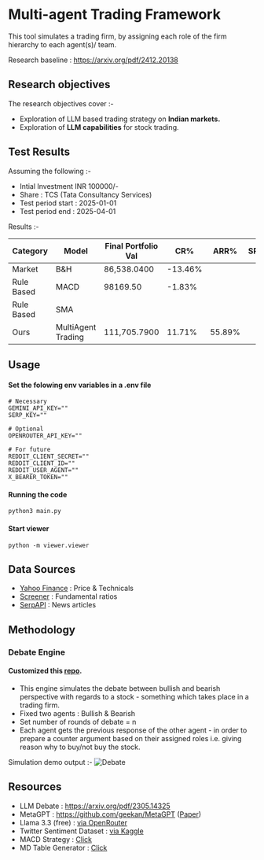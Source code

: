 # Multi-agent Trading Framework


This tool simulates a trading firm, by assigning each role of the firm hierarchy to each agent(s)/ team. 

Research baseline : https://arxiv.org/pdf/2412.20138

## Research objectives
The research objectives cover :-
- Exploration of LLM based trading strategy on **Indian markets.**
- Exploration of **LLM capabilities** for stock trading.

## Test Results

Assuming the following :-
- Intial Investment INR 100000/-
- Share : TCS (Tata Consultancy Services)
- Test period start : 2025-01-01
- Test period end : 2025-04-01

Results :-

| Category   | Model              | Final Portfolio Val | CR%     | ARR%   | SR |
|------------|--------------------|---------------------|---------|--------|----|
| Market     | B&H                | 86,538.0400         | -13.46% |        |    |
| Rule Based | MACD               | 98169.50            | -1.83%  |        |    |
| Rule Based | SMA                |                     |         |        |    |
| Ours       | MultiAgent Trading | 111,705.7900        | 11.71%  | 55.89% |    |

## Usage

#### Set the folowing env variables in a .env file

```
# Necessary
GEMINI_API_KEY=""
SERP_KEY=""

# Optional
OPENROUTER_API_KEY=""

# For future
REDDIT_CLIENT_SECRET=""
REDDIT_CLIENT_ID=""
REDDIT_USER_AGENT=""
X_BEARER_TOKEN=""
```


#### Running the code
```python3 main.py```

#### Start viewer
```python -m viewer.viewer```


## Data Sources
- [Yahoo Finance](https://pypi.org/project/yfinance/) : Price & Technicals
- [Screener](https://www.screener.in) : Fundamental ratios
- [SerpAPI](https://serpapi.com/google-news-api) : News articles

## Methodology

### Debate Engine
#### Customized this [repo](https://github.com/composable-models/llm_multiagent_debate).
- This engine simulates the debate between bullish and bearish perspective with regards to a stock - something which takes place in a trading firm.
- Fixed two agents : Bullish & Bearish
- Set number of rounds of debate = n
- Each agent gets the previous response of the other agent - in order to prepare a counter argument based on their assigned roles i.e. giving reason why to buy/not buy the stock.

Simulation demo output :-
![Debate](./assets/debate-sim.jpeg)


## Resources

- LLM Debate : https://arxiv.org/pdf/2305.14325
- MetaGPT : https://github.com/geekan/MetaGPT ([Paper](https://cnaiwiki.com/aiweb/file/EN_METAGPT.pdf))
- Llama 3.3 (free) : [via OpenRouter](https://openrouter.ai/meta-llama/llama-3.3-70b-instruct:free)
- Twitter Sentiment Dataset : [via Kaggle]()
- MACD Strategy : [Click](https://github.com/nmayur1997/MACD-Strategy/blob/main/MACD%20Strategy.py) 
- MD Table Generator : [Click](https://www.tablesgenerator.com/markdown_tables)
